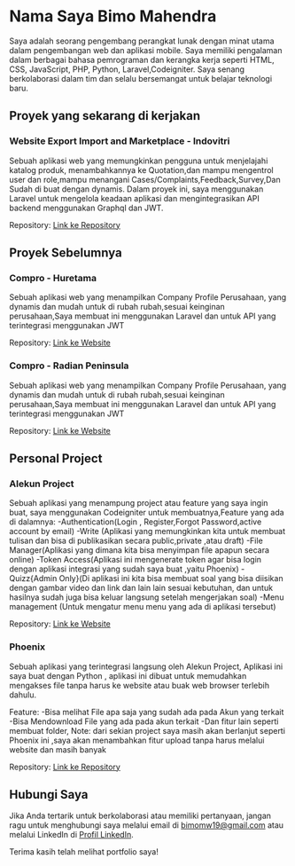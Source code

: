 # Nama Saya Bimo Mahendra

Saya adalah seorang pengembang perangkat lunak dengan minat utama dalam pengembangan web dan aplikasi mobile. Saya memiliki pengalaman dalam berbagai bahasa pemrograman dan kerangka kerja seperti HTML, CSS, JavaScript, PHP, Python, Laravel,Codeigniter. Saya senang berkolaborasi dalam tim dan selalu bersemangat untuk belajar teknologi baru.

## Proyek yang sekarang di kerjakan

### Website Export Import and Marketplace - Indovitri

Sebuah aplikasi web yang memungkinkan pengguna untuk menjelajahi katalog produk, menambahkannya ke Quotation,dan mampu mengentrol user dan role,mampu menangani Cases/Complaints,Feedback,Survey,Dan Sudah di buat dengan dynamis. Dalam proyek ini, saya menggunakan Laravel untuk mengelola keadaan aplikasi dan mengintegrasikan API backend menggunakan Graphql dan JWT.

Repository: [Link ke Repository](https://github.com/nama-pengembang/e-commerce-website)

## Proyek Sebelumnya

### Compro - Huretama

Sebuah aplikasi web yang menampilkan Company Profile Perusahaan, yang dynamis dan mudah untuk di rubah rubah,sesuai keinginan perusahaan,Saya membuat ini menggunakan Laravel dan untuk API yang terintegrasi menggunakan JWT

Repository: [Link ke Website](https://huretama.com/)

### Compro - Radian Peninsula

Sebuah aplikasi web yang menampilkan Company Profile Perusahaan, yang dynamis dan mudah untuk di rubah rubah,sesuai keinginan perusahaan,Saya membuat ini menggunakan Laravel dan untuk API yang terintegrasi menggunakan JWT

Repository: [Link ke Website](https://radianpeninsula.com/rpi/public/)

## Personal Project

### Alekun Project

Sebuah aplikasi yang menampung project atau feature yang saya ingin buat, saya menggunakan Codeigniter untuk membuatnya,Feature yang ada di dalamnya:
-Authentication(Login , Register,Forgot Password,active account by email)
-Write (Aplikasi yang memungkinkan kita untuk membuat tulisan dan bisa di publikasikan secara public,private ,atau draft)
-File Manager(Aplikasi yang dimana kita bisa menyimpan file apapun secara online)
-Token Access(Aplikasi ini mengenerate token agar bisa login dengan aplikasi integrasi yang sudah saya buat ,yaitu Phoenix)
-Quizz{Admin Only}(Di aplikasi ini kita bisa membuat soal yang bisa diisikan dengan gambar video dan link dan lain lain sesuai kebutuhan, dan untuk hasilnya sudah juga bisa keluar langsung setelah mengerjakan soal)
-Menu management (Untuk mengatur menu menu yang ada di aplikasi tersebut)

Repository: [Link ke Website](https://rpl-21.my.id/)

### Phoenix

Sebuah aplikasi yang terintegrasi langsung oleh Alekun Project,
Aplikasi ini saya buat dengan Python , aplikasi ini dibuat untuk memudahkan mengakses file tanpa harus ke website atau buak web browser terlebih dahulu.

Feature:
-Bisa melihat File apa saja yang sudah ada pada Akun yang terkait
-Bisa Mendownload File yang ada pada akun terkait
-Dan fitur lain seperti membuat folder,
Note: dari sekian project saya masih akan berlanjut seperti Phoenix ini ,saya akan menambahkan fitur upload tanpa harus melalui website
dan masih banyak

Repository: [Link ke Repository](https://github.com/dewaruccii/Phoenix)

## Hubungi Saya

Jika Anda tertarik untuk berkolaborasi atau memiliki pertanyaan, jangan ragu untuk menghubungi saya melalui email di [bimomw19@gmail.com](mailto:bimomw19@gmail.com) atau melalui LinkedIn di [Profil LinkedIn](https://www.linkedin.com/in/bimo-mahendra-0991011a1/).

Terima kasih telah melihat portfolio saya!
